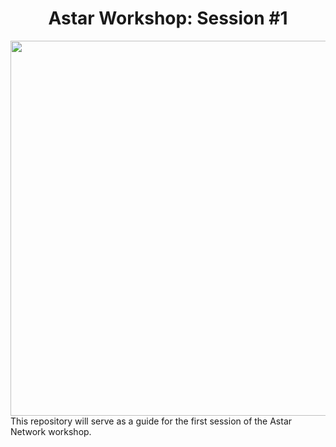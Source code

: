 <h1 align="center">Astar Workshop: Session #1</h1>
<img src="https://github.com/Juminstock/astar_workshop1/blob/main/Astar_portrait.png" align="right" width="600">
<p>
  This repository will serve as a guide for the first session of the Astar Network workshop.
</p>
